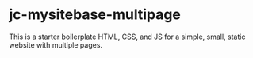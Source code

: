 # jc-mysitebase-multipage
This is a starter boilerplate HTML, CSS, and JS for a simple, small, static website with multiple pages.
